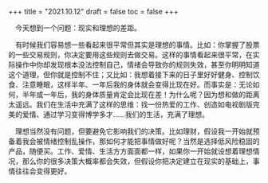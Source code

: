 +++
title = "2021.10.12"
draft = false
toc = false
+++



&emsp;今天想到一个问题：现实和理想的差距。

&emsp;有时候我们容易想一些看起来很平常但其实是理想的事情。比如：你掌握了股票的一些交易规则，你决定要用这些规则去做交易。这样的事情看起来很平常，在实际操作中你却发现根本没法控制自己，情绪会导致你的规则失效，甚至你明明知道这个道理，但你就是控制不住；又比如：我想着接下来的日子里好好健身、控制饮食、注意睡眠，这样半年、一年后我的身体就会变得比现在好。而事实是：无论如何，半年或一年后，我的身体质量肯定会比现在差！为什么呢？因为想和做的距离太遥远。我们在生活中充满了这样的思维：找一份热爱的工作、创造如电视剧版完美的爱情、通过学习变得博学多才......我们的生活，充满了理想。

&emsp;理想当然没有问题，但要避免它影响我们的决策。比如理财，假设我一开始就预备着我会被情绪控制乱操作，那如何才能把事情做好呢？当然是选择低风险稳固的产品，随便买。工作、爱情、生活方方面面都一样，如果你一开始就设想着理想情况，那么你的很多决策大概率都会失效，但假设你把决定建立在现实的基础上，事情往往会变得更好。
